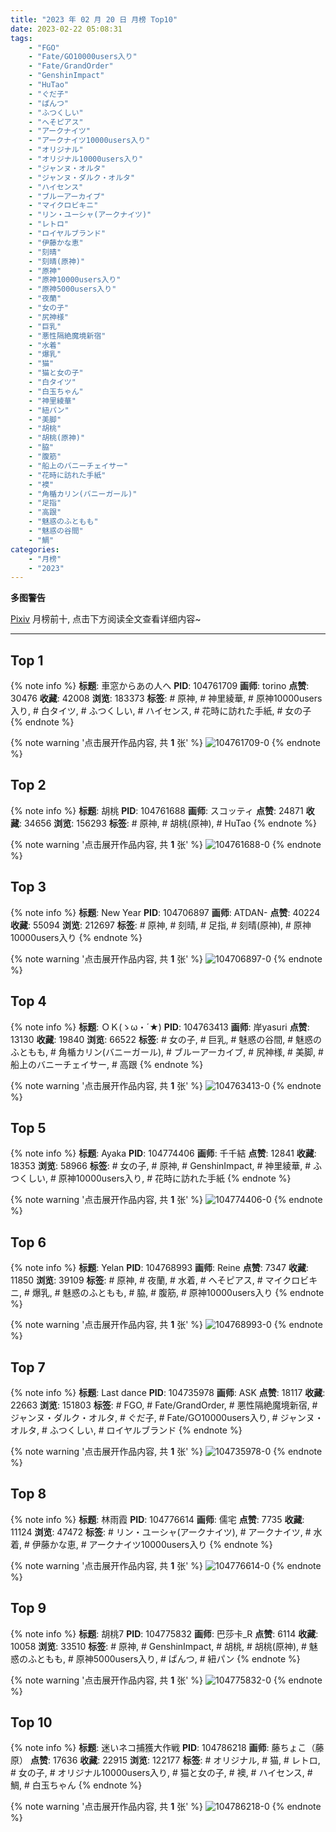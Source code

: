 ```yaml
---
title: "2023 年 02 月 20 日 月榜 Top10"
date: 2023-02-22 05:08:31
tags:
    - "FGO"
    - "Fate/GO10000users入り"
    - "Fate/GrandOrder"
    - "GenshinImpact"
    - "HuTao"
    - "ぐだ子"
    - "ぱんつ"
    - "ふつくしい"
    - "へそピアス"
    - "アークナイツ"
    - "アークナイツ10000users入り"
    - "オリジナル"
    - "オリジナル10000users入り"
    - "ジャンヌ・オルタ"
    - "ジャンヌ・ダルク・オルタ"
    - "ハイセンス"
    - "ブルーアーカイブ"
    - "マイクロビキニ"
    - "リン・ユーシャ(アークナイツ)"
    - "レトロ"
    - "ロイヤルブランド"
    - "伊藤かな恵"
    - "刻晴"
    - "刻晴(原神)"
    - "原神"
    - "原神10000users入り"
    - "原神5000users入り"
    - "夜蘭"
    - "女の子"
    - "尻神様"
    - "巨乳"
    - "悪性隔絶魔境新宿"
    - "水着"
    - "爆乳"
    - "猫"
    - "猫と女の子"
    - "白タイツ"
    - "白玉ちゃん"
    - "神里綾華"
    - "紐パン"
    - "美脚"
    - "胡桃"
    - "胡桃(原神)"
    - "脇"
    - "腹筋"
    - "船上のバニーチェイサー"
    - "花時に訪れた手紙"
    - "襖"
    - "角楯カリン(バニーガール)"
    - "足指"
    - "高跟"
    - "魅惑のふともも"
    - "魅惑の谷間"
    - "鯛"
categories:
    - "月榜"
    - "2023"
---
```


<i class="fa fa-triangle-exclamation"></i>**多图警告**<i class="fa fa-triangle-exclamation"></i>

[Pixiv](https://www.pixiv.net/) 月榜前十, 点击下方阅读全文查看详细内容~

<!-- more -->

---

## Top 1

{% note info %}
**标题**: 車窓からあの人へ
**PID**: 104761709 **画师**: torino
**点赞**: 30476 **收藏**: 42008 **浏览**: 183373
**标签**: # 原神, # 神里綾華, # 原神10000users入り, # 白タイツ, # ふつくしい, # ハイセンス, # 花時に訪れた手紙, # 女の子
{% endnote %}

{% note warning '点击展开作品内容, 共 **1** 张' %}
![104761709-0](https://i.pixiv.re/img-original/img/2023/01/24/00/00/35/104761709_p0.jpg)
{% endnote %}

## Top 2

{% note info %}
**标题**: 胡桃
**PID**: 104761688 **画师**: スコッティ
**点赞**: 24871 **收藏**: 34656 **浏览**: 156293
**标签**: # 原神, # 胡桃(原神), # HuTao
{% endnote %}

{% note warning '点击展开作品内容, 共 **1** 张' %}
![104761688-0](https://i.pixiv.re/img-original/img/2023/01/24/00/00/29/104761688_p0.jpg)
{% endnote %}

## Top 3

{% note info %}
**标题**: New Year
**PID**: 104706897 **画师**: ATDAN-
**点赞**: 40224 **收藏**: 55094 **浏览**: 212697
**标签**: # 原神, # 刻晴, # 足指, # 刻晴(原神), # 原神10000users入り
{% endnote %}

{% note warning '点击展开作品内容, 共 **1** 张' %}
![104706897-0](https://i.pixiv.re/img-original/img/2023/01/22/01/37/45/104706897_p0.jpg)
{% endnote %}

## Top 4

{% note info %}
**标题**: ＯＫ(ゝω・´★)
**PID**: 104763413 **画师**: 岸yasuri
**点赞**: 13130 **收藏**: 19840 **浏览**: 66522
**标签**: # 女の子, # 巨乳, # 魅惑の谷間, # 魅惑のふともも, # 角楯カリン(バニーガール), # ブルーアーカイブ, # 尻神様, # 美脚, # 船上のバニーチェイサー, # 高跟
{% endnote %}

{% note warning '点击展开作品内容, 共 **1** 张' %}
![104763413-0](https://i.pixiv.re/img-original/img/2023/01/24/00/56/59/104763413_p0.png)
{% endnote %}

## Top 5

{% note info %}
**标题**: Ayaka
**PID**: 104774406 **画师**: 千千結
**点赞**: 12841 **收藏**: 18353 **浏览**: 58966
**标签**: # 女の子, # 原神, # GenshinImpact, # 神里綾華, # ふつくしい, # 原神10000users入り, # 花時に訪れた手紙
{% endnote %}

{% note warning '点击展开作品内容, 共 **1** 张' %}
![104774406-0](https://i.pixiv.re/img-original/img/2023/01/24/15/59/49/104774406_p0.jpg)
{% endnote %}

## Top 6

{% note info %}
**标题**: Yelan
**PID**: 104768993 **画师**: Reine
**点赞**: 7347 **收藏**: 11850 **浏览**: 39109
**标签**: # 原神, # 夜蘭, # 水着, # へそピアス, # マイクロビキニ, # 爆乳, # 魅惑のふともも, # 脇, # 腹筋, # 原神10000users入り
{% endnote %}

{% note warning '点击展开作品内容, 共 **1** 张' %}
![104768993-0](https://i.pixiv.re/img-original/img/2023/01/24/08/57/16/104768993_p0.png)
{% endnote %}

## Top 7

{% note info %}
**标题**: Last dance
**PID**: 104735978 **画师**: ASK
**点赞**: 18117 **收藏**: 22663 **浏览**: 151803
**标签**: # FGO, # Fate/GrandOrder, # 悪性隔絶魔境新宿, # ジャンヌ・ダルク・オルタ, # ぐだ子, # Fate/GO10000users入り, # ジャンヌ・オルタ, # ふつくしい, # ロイヤルブランド
{% endnote %}

{% note warning '点击展开作品内容, 共 **1** 张' %}
![104735978-0](https://i.pixiv.re/img-original/img/2023/01/23/00/00/47/104735978_p0.png)
{% endnote %}

## Top 8

{% note info %}
**标题**: 林雨霞
**PID**: 104776614 **画师**: 儒宅
**点赞**: 7735 **收藏**: 11124 **浏览**: 47472
**标签**: # リン・ユーシャ(アークナイツ), # アークナイツ, # 水着, # 伊藤かな恵, # アークナイツ10000users入り
{% endnote %}

{% note warning '点击展开作品内容, 共 **1** 张' %}
![104776614-0](https://i.pixiv.re/img-original/img/2023/01/24/18/01/39/104776614_p0.jpg)
{% endnote %}

## Top 9

{% note info %}
**标题**: 胡桃7
**PID**: 104775832 **画师**: 巴莎卡_R
**点赞**: 6114 **收藏**: 10058 **浏览**: 33510
**标签**: # 原神, # GenshinImpact, # 胡桃, # 胡桃(原神), # 魅惑のふともも, # 原神5000users入り, # ぱんつ, # 紐パン
{% endnote %}

{% note warning '点击展开作品内容, 共 **1** 张' %}
![104775832-0](https://i.pixiv.re/img-original/img/2023/01/25/17/21/01/104775832_p0.jpg)
{% endnote %}

## Top 10

{% note info %}
**标题**: 迷いネコ捕獲大作戦
**PID**: 104786218 **画师**: 藤ちょこ（藤原）
**点赞**: 17636 **收藏**: 22915 **浏览**: 122177
**标签**: # オリジナル, # 猫, # レトロ, # 女の子, # オリジナル10000users入り, # 猫と女の子, # 襖, # ハイセンス, # 鯛, # 白玉ちゃん
{% endnote %}

{% note warning '点击展开作品内容, 共 **1** 张' %}
![104786218-0](https://i.pixiv.re/img-original/img/2023/01/25/00/00/46/104786218_p0.png)
{% endnote %}
